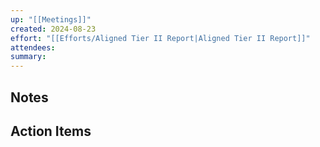 ```yaml
---
up: "[[Meetings]]"
created: 2024-08-23
effort: "[[Efforts/Aligned Tier II Report|Aligned Tier II Report]]"
attendees: 
summary:
---
```


## Notes

## Action Items

